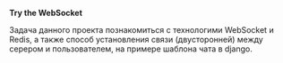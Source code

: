 **Try the WebSocket**

Задача данного проекта познакомиться с технологими WebSocket и Redis, а также способ установления связи 
(двусторонней) между серером и пользователем, на примере шаблона чата в django.

